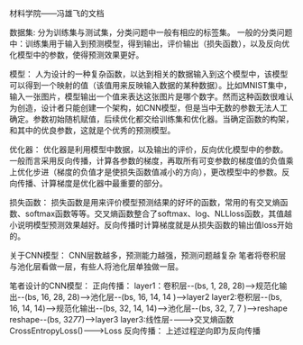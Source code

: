 材料学院——冯雄飞的文档

数据集:
分为训练集与测试集，分类问题中一般有相应的标签集。
一般的分类问题中：训练集用于输入到预测模型，得到输出，评价输出（损失函数），以及反向优化模型中的参数，使得预测效果更好。

模型：
人为设计的一种复杂函数，以达到相关的数据输入到这个模型中，该模型可以得到一个映射的值（该值用来反映输入数据的某种数据）。比如MNIST集中，输入一张图片，模型输出一个值来表达这张图片是哪个数字。然而这种函数很难认为创造，设计者只能创建一个架构，如CNN模型，但是当中无数的参数无法人工确定。参数初始随机赋值，后续优化都交给训练集和优化器。当确定函数的构架，和其中的优良参数，这就是个优秀的预测模型。

优化器：
优化器是利用模型中数据，以及输出的评价，反向优化模型中的参数。一般而言采用反向传播，计算各参数的梯度，再取所有可变参数的梯度值的负值乘上优化步进（梯度的负值才是使损失函数值减小的方向），更改模型中的参数。反向传播、计算梯度是优化器中最重要的部分。

损失函数：
损失函数是用来评价模型预测结果的好坏的函数，常用的有交叉熵函数、softmax函数等等。交叉熵函数整合了softmax、log、NLLloss函数，其值越小说明模型预测效果越好。反向传播时计算梯度就是从损失函数的输出值loss开始的。

关于CNN模型：
CNN层数越多，预测能力越强，预测问题越复杂
笔者将卷积层与池化层看做一层，有些人将池化层单独做一层。

笔者设计的CNN模型：
正向传播：
layer1：卷积层--(bs, 1, 28, 28)-->规范化输出--(bs, 16, 28, 28)-->池化层--(bs, 16, 14, 14 )-->layer2
layer2:卷积层--(bs, 16, 14, 14)-->规范化输出--(bs, 32, 14, 14)-->池化层--(bs, 32, 7, 7 )-->reshape
       reshape--(bs, 32*7*7)-->layer3
layer3:线性层---->交叉熵函数
CrossEntropyLoss()--->Loss
反向传播：
上述过程逆向即为反向传播